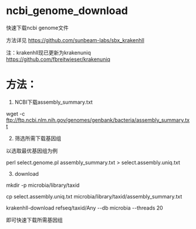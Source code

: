 # ncbi_genome_download
快速下载ncbi genome文件

方法详见 https://github.com/sunbeam-labs/sbx_krakenhll

注：krakenhll现已更新为krakenuniq  https://github.com/fbreitwieser/krakenuniq

# 方法：
1. NCBI下载assembly_summary.txt

wget -c ftp://ftp.ncbi.nlm.nih.gov/genomes/genbank/bacteria/assembly_summary.txt

2. 筛选所需下载基因组

以选取最优基因组为例

perl select.genome.pl assembly_summary.txt > select.assembly.uniq.txt

3. download 

mkdir -p microbia/library/taxid

cp select.assembly.uniq.txt microbia/library/taxid/assembly_summary.txt

krakenhll-download refseq/taxid/Any --db microbia  --threads 20

即可快速下载所需基因组

